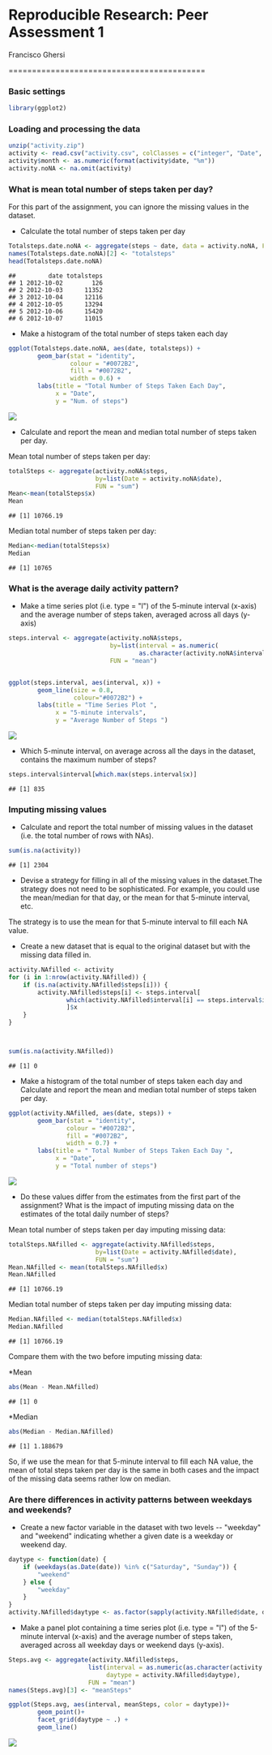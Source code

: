 # Reproducible Research: Peer Assessment 1
Francisco Ghersi  

==========================================


### Basic settings

```r
library(ggplot2)
```

### Loading and processing the data

```r
unzip("activity.zip")
activity <- read.csv("activity.csv", colClasses = c("integer", "Date", "factor"))
activity$month <- as.numeric(format(activity$date, "%m"))
activity.noNA <- na.omit(activity)
```


### What is mean total number of steps taken per day?
For this part of the assignment, you can ignore the missing values in the dataset.

* Calculate the total number of steps taken per day

```r
Totalsteps.date.noNA <- aggregate(steps ~ date, data = activity.noNA, FUN = sum)
names(Totalsteps.date.noNA)[2] <- "totalsteps"
head(Totalsteps.date.noNA)
```

```
##         date totalsteps
## 1 2012-10-02        126
## 2 2012-10-03      11352
## 3 2012-10-04      12116
## 4 2012-10-05      13294
## 5 2012-10-06      15420
## 6 2012-10-07      11015
```
* Make a histogram of the total number of steps taken each day

```r
ggplot(Totalsteps.date.noNA, aes(date, totalsteps)) + 
        geom_bar(stat = "identity", 
                 colour = "#0072B2", 
                 fill = "#0072B2", 
                 width = 0.6) + 
        labs(title = "Total Number of Steps Taken Each Day", 
             x = "Date", 
             y = "Num. of steps")
```

![](figures/unnamed-chunk-4-1.png) 

* Calculate and report the mean and median total number of steps taken per day.
  
  
Mean total number of steps taken per day:

```r
totalSteps <- aggregate(activity.noNA$steps, 
                        by=list(Date = activity.noNA$date), 
                        FUN = "sum")
Mean<-mean(totalSteps$x)
Mean
```

```
## [1] 10766.19
```
Median total number of steps taken per day:

```r
Median<-median(totalSteps$x)
Median
```

```
## [1] 10765
```

### What is the average daily activity pattern?
* Make a time series plot (i.e. type = "l") of the 5-minute interval (x-axis) and the average number of steps taken, averaged across all days (y-axis)


```r
steps.interval <- aggregate(activity.noNA$steps, 
                            by=list(interval = as.numeric(
                                    as.character(activity.noNA$interval))), 
                            FUN = "mean")


ggplot(steps.interval, aes(interval, x)) + 
        geom_line(size = 0.8,
                  colour="#0072B2") + 
        labs(title = "Time Series Plot ", 
             x = "5-minute intervals", 
             y = "Average Number of Steps ")
```

![](figures/unnamed-chunk-7-1.png) 

* Which 5-minute interval, on average across all the days in the dataset, 
  contains the maximum number of steps?

```r
steps.interval$interval[which.max(steps.interval$x)]
```

```
## [1] 835
```

### Imputing missing values
* Calculate and report the total number of missing values in the dataset (i.e. the total number of rows with NAs).


```r
sum(is.na(activity))
```

```
## [1] 2304
```

* Devise a strategy for filling in all of the missing values in the dataset.The 
strategy does not need to be sophisticated. For example, you could use 
the mean/median for that day, or the mean for that 5-minute interval, etc.

The strategy is to use the mean for that 5-minute interval to fill each NA value.

* Create a new dataset that is equal to the original dataset but with the missing data filled in.


```r
activity.NAfilled <- activity
for (i in 1:nrow(activity.NAfilled)) {
    if (is.na(activity.NAfilled$steps[i])) {
        activity.NAfilled$steps[i] <- steps.interval[
                which(activity.NAfilled$interval[i] == steps.interval$interval), 
                ]$x
    }
}



sum(is.na(activity.NAfilled))
```

```
## [1] 0
```

* Make a histogram of the total number of steps taken each day and Calculate and report the mean and median total number of steps taken per day. 


```r
ggplot(activity.NAfilled, aes(date, steps)) + 
        geom_bar(stat = "identity",
                colour = "#0072B2",
                fill = "#0072B2",
                width = 0.7) + 
        labs(title = " Total Number of Steps Taken Each Day ", 
             x = "Date", 
             y = "Total number of steps")
```

![](figures/unnamed-chunk-11-1.png) 

* Do these values differ from the estimates from the first part of the assignment? What is the impact of imputing missing data on the estimates of the total daily number of steps?

Mean total number of steps taken per day imputing missing data:

```r
totalSteps.NAfilled <- aggregate(activity.NAfilled$steps, 
                        by=list(Date = activity.NAfilled$date), 
                        FUN = "sum")
Mean.NAfilled <- mean(totalSteps.NAfilled$x)
Mean.NAfilled 
```

```
## [1] 10766.19
```
Median total number of steps taken per day imputing missing data:

```r
Median.NAfilled <- median(totalSteps.NAfilled$x)
Median.NAfilled
```

```
## [1] 10766.19
```
Compare them with the two before imputing missing data:

  *Mean

```r
abs(Mean - Mean.NAfilled)
```

```
## [1] 0
```
  *Median

```r
abs(Median - Median.NAfilled)
```

```
## [1] 1.188679
```
So, if we use the mean for that 5-minute interval to fill each NA value, the mean
of total steps taken per day is the same in both cases and the impact of the 
missing data seems rather low on median. 

### Are there differences in activity patterns between weekdays and weekends?

* Create a new factor variable in the dataset with two levels -- "weekday" and "weekend" indicating whether a given date is a weekday or weekend day.

```r
daytype <- function(date) {
    if (weekdays(as.Date(date)) %in% c("Saturday", "Sunday")) {
        "weekend"
    } else {
        "weekday"
    }
}
activity.NAfilled$daytype <- as.factor(sapply(activity.NAfilled$date, daytype))
```

* Make a panel plot containing a time series plot (i.e. type = "l") of the 5-minute interval (x-axis) and the average number of steps taken, averaged across all weekday days or weekend days (y-axis).


```r
Steps.avg <- aggregate(activity.NAfilled$steps, 
                      list(interval = as.numeric(as.character(activity.NAfilled$interval)), 
                           daytype = activity.NAfilled$daytype),
                      FUN = "mean")
names(Steps.avg)[3] <- "meanSteps"

ggplot(Steps.avg, aes(interval, meanSteps, color = daytype))+
        geom_point()+
        facet_grid(daytype ~ .) +
        geom_line()
```

![](figures/unnamed-chunk-17-1.png) 
